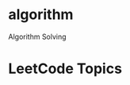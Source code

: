 # algorithm
Algorithm Solving


<!---LeetCode Topics Start-->
# LeetCode Topics


<!---LeetCode Topics End-->
